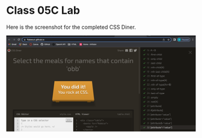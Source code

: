 # Class 05C Lab

Here is the screenshot for the completed CSS Diner.

![Alt text](<Screenshot 2023-07-13 at 10.50.13 PM.png>)
